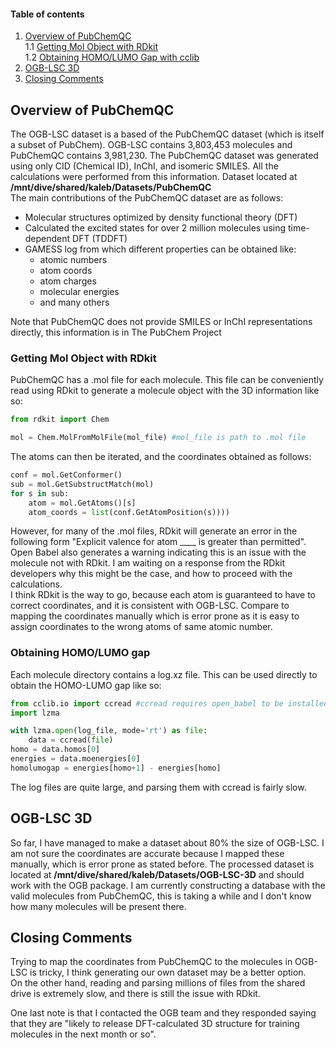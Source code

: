 #### Table of contents
1. [Overview of PubChemQC](#1)  
    1.1 [Getting Mol Object with RDkit](#1.1)  
    1.2 [Obtaining HOMO/LUMO Gap with cclib](#1.2)  
2. [OGB-LSC 3D](#2)
3. [Closing Comments](#3)

## Overview of PubChemQC  <a id="1"></a>
The OGB-LSC dataset is a based of the PubChemQC dataset (which is itself a subset of PubChem). OGB-LSC contains 3,803,453 molecules and PubChemQC contains 3,981,230. The PubChemQC dataset was generated using only CID (Chemical ID), InChI, and isomeric SMILES. All the calculations were performed from this information. Dataset located at **/mnt/dive/shared/kaleb/Datasets/PubChemQC**  
The main contributions of the PubChemQC dataset are as follows:  
* Molecular structures optimized by density functional theory (DFT)
* Calculated the excited states for over 2 million molecules using time-dependent DFT (TDDFT)
* GAMESS log from which different properties can be obtained like:
    * atomic numbers
    * atom coords
    * atom charges
    * molecular energies
    * and many others  

Note that PubChemQC does not provide SMILES or InChI representations directly, this information is in The PubChem Project

### Getting Mol Object with RDkit <a id="1.1"></a>
PubChemQC has a .mol file for each molecule. This file can be conveniently read using RDkit to generate a molecule object with the 3D information like so:
```py
from rdkit import Chem

mol = Chem.MolFromMolFile(mol_file) #mol_file is path to .mol file
```
The atoms can then be iterated, and the coordinates obtained as follows:
```py
conf = mol.GetConformer()
sub = mol.GetSubstructMatch(mol)
for s in sub:
    atom = mol.GetAtoms()[s]
    atom_coords = list(conf.GetAtomPosition(s))))
```
However, for many of the .mol files, RDkit will generate an error in the following form "Explicit valence for atom \_\_\_\_ is greater than permitted". Open Babel also generates a warning indicating this is an issue with the molecule not with RDkit. I am waiting on a response from the RDkit developers why this might be the case, and how to proceed with the calculations.  
I think RDkit is the way to go, because each atom is guaranteed to have to correct coordinates, and it is consistent with OGB-LSC. Compare to mapping the coordinates manually which is error prone as it is easy to assign coordinates to the wrong atoms of same atomic number.

### Obtaining HOMO/LUMO gap <a id="1.2"></a>
Each molecule directory contains a log.xz file. This can be used directly to obtain the HOMO-LUMO gap like so:
```py
from cclib.io import ccread #ccread requires open_babel to be installed
import lzma

with lzma.open(log_file, mode='rt') as file:
    data = ccread(file)
homo = data.homos[0]
energies = data.moenergies[0]
homolumogap = energies[homo+1] - energies[homo]
```
The log files are quite large, and parsing them with ccread is fairly slow.

## OGB-LSC 3D  <a id="2"></a>
So far, I have managed to make a dataset about 80% the size of OGB-LSC. I am not sure the coordinates are accurate because I mapped these manually, which is error prone as stated before.
The processed dataset is located at **/mnt/dive/shared/kaleb/Datasets/OGB-LSC-3D** and should work with the OGB package.
I am currently constructing a database with the valid molecules from PubChemQC, this is taking a while and I don't know how many molecules will be present there.

## Closing Comments  <a id="3"></a>
Trying to map the coordinates from PubChemQC to the molecules in OGB-LSC is tricky, I think generating our own dataset may be a better option.  
On the other hand, reading and parsing millions of files from the shared drive is extremely slow, and there is still the issue with RDkit.

One last note is that I contacted the OGB team and they responded saying that they are "likely to release DFT-calculated 3D structure for training molecules in the next month or so".